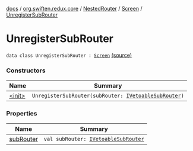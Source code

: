[docs](../../../../index.md) / [org.swiften.redux.core](../../../index.md) / [NestedRouter](../../index.md) / [Screen](../index.md) / [UnregisterSubRouter](./index.md)

# UnregisterSubRouter

`data class UnregisterSubRouter : `[`Screen`](../index.md) [(source)](https://github.com/protoman92/KotlinRedux/tree/master/common\common-core\src\main\kotlin/org/swiften/redux/core/NestedRouter.kt#L58)

### Constructors

| Name | Summary |
|---|---|
| [&lt;init&gt;](-init-.md) | `UnregisterSubRouter(subRouter: `[`IVetoableSubRouter`](../../../-i-vetoable-sub-router/index.md)`)` |

### Properties

| Name | Summary |
|---|---|
| [subRouter](sub-router.md) | `val subRouter: `[`IVetoableSubRouter`](../../../-i-vetoable-sub-router/index.md) |
